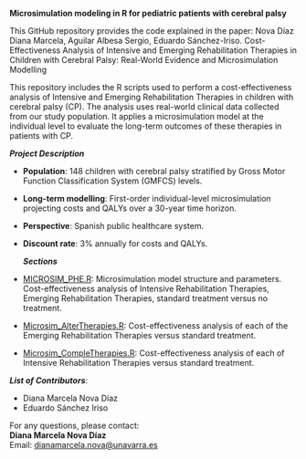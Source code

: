 **Microsimulation modeling in R for pediatric patients with cerebral palsy**

This GitHub repository provides the code explained in the paper: Nova Díaz Diana Marcela, Aguilar Albesa Sergio, Eduardo Sánchez-Iriso.
Cost-Effectiveness Analysis of Intensive and Emerging Rehabilitation Therapies in Children with Cerebral Palsy: Real-World Evidence and Microsimulation Modelling


This repository includes the R scripts used to perform a cost-effectiveness analysis of Intensive and Emerging Rehabilitation Therapies in children with cerebral palsy (CP). The analysis uses real-world clinical data collected from our study population. It applies a microsimulation model at the individual level to evaluate the long-term outcomes of these therapies in patients with CP.

  ***Project Description***

- **Population**: 148 children with cerebral palsy stratified by Gross Motor Function Classification System (GMFCS) levels.
- **Long-term modelling**: First-order individual-level microsimulation projecting costs and QALYs over a 30-year time horizon.
- **Perspective**: Spanish public healthcare system.
- **Discount rate**: 3% annually for costs and QALYs.

  ***Sections***

- [MICROSIM_PHE.R](MICROSIM_PHE.R): Microsimulation model structure and parameters. Cost-effectiveness analysis of Intensive Rehabilitation Therapies, Emerging Rehabilitation Therapies, standard treatment versus no treatment.
- [Microsim_AlterTherapies.R](Microsim_EmergingRehabTherapies.R): Cost-effectiveness analysis of each of the Emerging Rehabilitation Therapies versus standard treatment.
- [Microsim_CompleTherapies.R](Microsim_CompleTherapies.R): Cost-effectiveness analysis of each of Intensive Rehabilitation Therapies versus standard treatment.

***List of Contributors***:
- Diana Marcela Nova Díaz
- Eduardo Sánchez Iriso

For any questions, please contact:  
**Diana Marcela Nova Díaz**  
Email: dianamarcela.nova@unavarra.es

